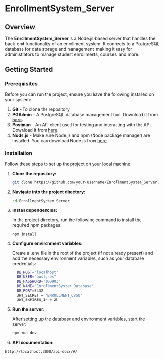 # EnrollmentSystem_Server

## Overview

The **EnrollmentSystem_Server** is a Node.js-based server that handles the back-end functionality of an enrollment system. It connects to a PostgreSQL database for data storage and management, making it easy for administrators to manage student enrollments, courses, and more.

## Getting Started

### Prerequisites

Before you can run the project, ensure you have the following installed on your system:

1. **Git** - To clone the repository.
2. **PGAdmin** - A PostgreSQL database management tool. Download it from [here](https://www.pgadmin.org/download/).
3. **Postman** - An API client used for testing and interacting with the API. Download it from [here](https://www.postman.com/downloads/).
4. **Node.js** - Make sure Node.js and npm (Node package manager) are installed. You can download Node.js from [here](https://nodejs.org/).

### Installation

Follow these steps to set up the project on your local machine:

1. **Clone the repository:**

   ```bash
   git clone https://github.com/your-username/EnrollmentSystem_Server.git

2. **Navigate into the project directory:**

   ```bash
   cd EnrollmentSystem_Server

3. **Install dependencies:**

   In the project directory, run the following command to install the required npm packages:

   ```bash
   npm install

4. **Configure environment variables:**

    Create a .env file in the root of the project (if not already present) and add the necessary environment variables, such as your database credentials:
   
   ```bash
     DB_HOST="localhost"
     DB_USER="postgres"
     DB_PASSWORD="100903"
     DB_NAME="EnrollmentSystem_Database"
     DB_PORT=5432
     JWT_SECRET = "ENROLLMENT_CVSU"
     JWT_EXPIRES_IN = 2h

5. **Run the server:**

    After setting up the database and environment variables, start the server:

   ```bash
   npm run dev

6.  **API documentation:**

   ```bash
   http://localhost:3000/api-docs/#/




  
